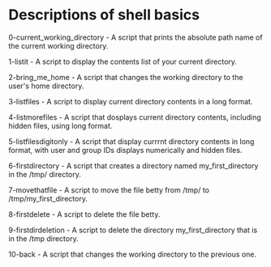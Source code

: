 # Descriptions of shell basics

0-current_working_directory - A script that prints the absolute path name of the current working directory.

1-listit - A script to display the contents list of your current directory.

2-bring_me_home - A script that changes the working directory to the user's home directory.

3-listfiles - A script to display current directory contents in a long format.

4-listmorefiles - A script that dosplays current directory contents, including hidden files, using long format.

5-listfilesdigitonly - A script that display currrnt directory contents in long format, with user and group IDs displays numerically and hidden files.

6-firstdirectory - A script that creates a directory named my_first_directory in the /tmp/ directory.

7-movethatfile - A script to move the file betty from /tmp/ to /tmp/my_first_directory.

8-firstdelete - A script to delete the file betty.

9-firstdirdeletion - A script to delete the directory my_first_directory that is in the /tmp directory.

10-back - A script that changes the working directory to the previous one.